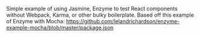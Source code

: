 Simple example of using Jasmine, Enzyme to test React components without Webpack, Karma, or other bulky boilerplate.
Based off this example of Enzyme with Mocha: https://github.com/lelandrichardson/enzyme-example-mocha/blob/master/package.json
